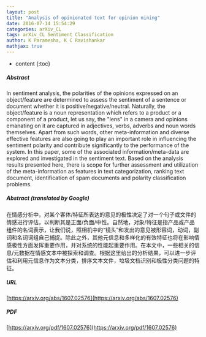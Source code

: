 ```yaml
---
layout: post
title: "Analysis of opinionated text for opinion mining"
date: 2016-07-14 15:54:29
categories: arXiv_CL
tags: arXiv_CL Sentiment Classification
author: K Paramesha, K C Ravishankar
mathjax: true
---
```


* content
{:toc}

##### Abstract
In sentiment analysis, the polarities of the opinions expressed on an object/feature are determined to assess the sentiment of a sentence or document whether it is positive/negative/neutral. Naturally, the object/feature is a noun representation which refers to a product or a component of a product, let us say, the "lens" in a camera and opinions emanating on it are captured in adjectives, verbs, adverbs and noun words themselves. Apart from such words, other meta-information and diverse effective features are also going to play an important role in influencing the sentiment polarity and contribute significantly to the performance of the system. In this paper, some of the associated information/meta-data are explored and investigated in the sentiment text. Based on the analysis results presented here, there is scope for further assessment and utilization of the meta-information as features in text categorization, ranking text document, identification of spam documents and polarity classification problems.

##### Abstract (translated by Google)
在情感分析中，对某个客体/特征所表达的意见的极性决定了对一个句子或文件的情感进行评估，以判断其是正面/负面/中性。自然地，对象/特征是指产品或产品组件的名词表示，让我们说，照相机中的“镜头”和发出的意见被形容词，动词，副词和名词词组自己捕捉。除此之外，其他元信息和多样化的有效特征也将在影响情感极性方面发挥重要作用，并对系统的性能起重要作用。在本文中，一些相关的信息/元数据在情感文本中被探索和调查。根据这里给出的分析结果，可以进一步评估和利用元信息作为文本分类，排序文本文件，垃圾文档识别和极性分类问题的特征。

##### URL
[https://arxiv.org/abs/1607.02576](https://arxiv.org/abs/1607.02576)

##### PDF
[https://arxiv.org/pdf/1607.02576](https://arxiv.org/pdf/1607.02576)

